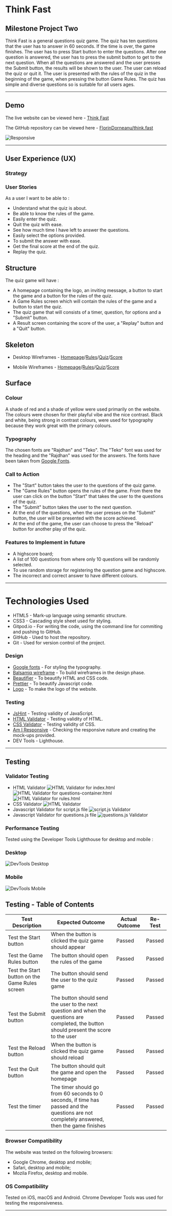 # Think Fast
## Milestone Project Two

Think Fast is a general questions quiz game. The quiz has ten questions that the user has to answer in 60 seconds. If the time is over, the game finishes. The user has to press Start button to enter the questions. After one question is answered, the user has to press the submit button to get to the next question. When all the questions are answered and the user presses the Submit button, the results will be shown to the user. The user can reload the quiz or quit it. The user is presented with the rules of the quiz in the beginning of the game, when pressing the button Game Rules.
The quiz has simple and diverse questions so is suitable for all users ages.  
***

## Demo 

The live website can be viewed  here - [Think Fast](https://florindorneanu.github.io/think.fast/)

The GitHub repository can be viewed here - [FlorinDorneanu/think.fast](https://github.com/FlorinDorneanu/think.fast)

![Responsive](images-for-readme/am-i-responsive.png)
***
## User Experience (UX)

### Strategy

### User Stories
As a user I want to be able to :
* Understand what the quiz is about.
* Be able to know the rules of the game.
* Easily enter the quiz.
* Quit the quiz with ease.
* See how much time I have left to answer the questions.
* Easily select the options provided.
* To submit the answer with ease.
* Get the final score at the end of the quiz.
* Replay the quiz.

## Structure

The quiz game will have :
* A homepage containing the logo, an inviting message, a button to start the game and a button for the rules of the quiz.
* A Game Rules screen which will contain the rules of the game and a button to start the quiz.
* The quiz game that will consists of a timer, question, for options and a "Submit" button.
* A Result screen containing the score of the user, a "Replay" button and a "Quit" button.

## Skeleton
* Desktop Wireframes - [Homepage](images-for-readme/think.fast-wireframe-homepage-desktop.png)/[Rules](images-for-readme/game-rules-desktop.png)/[Quiz](images-for-readme/quiz-game-desktop.png)/[Score](images-for-readme/score-desktop.png)


* Mobile Wireframes - [Homepage](images-for-readme/think.fast-wireframes-homepage-mobile.png)/[Rules](images-for-readme/game-rules-mobile.png)/[Quiz](images-for-readme/quiz-game-mobile.png)/[Score](images-for-readme/score-mobile.png)

## Surface

### Colour
A shade of red and a shade of yellow were used primarily on the website. The colours were chosen for their playful vibe and the nice contrast. Black and white, being strong in contrast colours, were used for typography because they work great with the primary colours.

### Typography
The chosen fonts are "Rajdhan" and "Teko". The "Teko" font was used for the heading and the "Rajdhan" was used for the answers. The fonts have been taken from [Google Fonts](https://fonts.google.com/).

### Call to Action
* The "Start" button takes the user to the questions of the quiz game.
* The "Game Rules" button opens the rules of the game. From there the user can click on the button "Start" that takes the user to the questions of the quiz.
* The "Submit" button takes the user to the next question.
* At the end of the questions, when the user presses on the "Submit" button, the user will be presented with the score achieved.
* At the end of the game, the user can choose to press the "Reload" button for another play of the quiz.

### Features to Implement in future
* A highscore board;
* A list of 100 questions from where only 10 questions will be randomly selected.
* To use random storage for registering the question game and highscore.
* The incorrect and correct answer to have different colours.
***

# Technologies Used
* HTML5 - Mark-up language using semantic structure.
* CSS3 - Cascading style sheet used for styling.
* Gitpod.io - For writing the code, using the command line for commiting and pushing to GitHub.
* GitHub - Used to host the repository.
* Git - Used for version control of the project.

### Design
* [Google fonts](https://fonts.google.com/) - For styling the typography.
* [Balsamiq wireframe](https://balsamiq.cloud/) - To build wireframes in the design phase.
* [Beautifier](https://beautifier.io) - To beautify HTML and CSS code.
* [Prettier](https://prettier.io/) - To beautify Javascript code.
* [Logo](https://logo.com) - To make the logo of the website.

### Testing
* [JsHint](https://jshint.com) - Testing validity of JavaScript.
* [HTML Validator](https://validator.w3.org/#validate_by_input) - Testing validity of HTML.
* [CSS Validator](https://jigsaw.w3.org/css-validator/) - Testing validity of CSS.
* [Am I Responsive](https://ui.dev/amiresponsive#) - Checking the responsive nature and creating the mock-ups provided.
* DEV Tools - Lighthouse.
***

## Testing

### Validator Testing

* HTML Validator
![HTML Validator for index.html](images-for-readme/html-validator.png)
![HTML Validator for questions-container.html](images-for-readme/html-validator.png)
![HTML Validator for rules.html](images-for-readme/html-validator.png)
* CSS Validator
![HTML Validator](images-for-readme/css-validator.png)
* Javascript Validator for script.js file
![script.js Validator](images-for-readme/script.js-validator.png)
* Javascript Validator for questions.js file
![questions.js Validator](images-for-readme/questions.js-validator.png)

### Performance Testing

Tested using the Developer Tools Lighthouse for desktop and mobile :

### Desktop
![DevTools Desktop](images-for-readme/lighthouse-desktop.png)

### Mobile
![DevTools Mobile](images-for-readme/lighthouse-mobile.png)

## Testing - Table of Contents

| Test Description  | Expected Outcome  | Actual Outcome  |  Re-Test |
|---|---|---|---|
| Test the Start button  | When the button is clicked the quiz game should appear  | Passed  | Passed  |
| Test the Game Rules button  | The button should open the rules of the game  | Passed  | Passed  |
| Test the Start button on the Game Rules screen  | The button should send the user to the quiz game  | Passed  | Passed  |
| Test the Submit button  | The button should send the user to the next question and when the questions are completed, the button should present the score to the user  | Passed  | Passed  |
| Test the Reload button  | When the button is clicked the quiz game should reload  | Passed  | Passed  |
| Test the Quit button  | The button should quit the game and open the homepage  | Passed  | Passed  |
| Test the timer  | The timer should go from 60 seconds to 0 seconds, if time has passed and the questions are not completely answered, then the game finishes  | Passed  | Passed  |

### Browser Compatibility

The website was tested on the following browsers:
* Google Chrome, desktop and mobile;
* Safari, desktop and mobile;
* Mozila Firefox, desktop and mobile.

### OS Compatibility

Tested on iOS, macOS and Android. 
Chrome Developer Tools was used for testing the responsiveness.
***